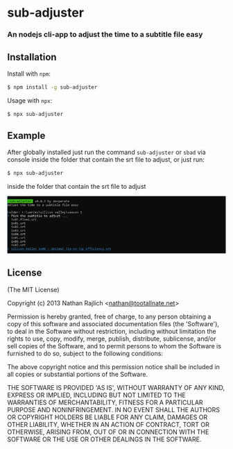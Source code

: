 sub-adjuster
================
### An nodejs cli-app to adjust the time to a subtitle file easy

Installation
------------

Install with `npm`:

``` bash
$ npm install -g sub-adjuster
```

Usage with `npx`:

``` bash
$ npx sub-adjuster
```

Example
-------

After globally installed just run the command `sub-adjuster` or `sbad` via console inside the folder that contain the srt file to adjust, 
or just run:

``` bash
$ npx sub-adjuster
```

inside the folder that contain the srt file to adjust

![alt text](https://github.com/devperate/sub-adjuster/blob/main/examples/example.jpg?raw=true)


License
-------

(The MIT License)

Copyright (c) 2013 Nathan Rajlich &lt;nathan@tootallnate.net&gt;

Permission is hereby granted, free of charge, to any person obtaining
a copy of this software and associated documentation files (the
'Software'), to deal in the Software without restriction, including
without limitation the rights to use, copy, modify, merge, publish,
distribute, sublicense, and/or sell copies of the Software, and to
permit persons to whom the Software is furnished to do so, subject to
the following conditions:

The above copyright notice and this permission notice shall be
included in all copies or substantial portions of the Software.

THE SOFTWARE IS PROVIDED 'AS IS', WITHOUT WARRANTY OF ANY KIND,
EXPRESS OR IMPLIED, INCLUDING BUT NOT LIMITED TO THE WARRANTIES OF
MERCHANTABILITY, FITNESS FOR A PARTICULAR PURPOSE AND NONINFRINGEMENT.
IN NO EVENT SHALL THE AUTHORS OR COPYRIGHT HOLDERS BE LIABLE FOR ANY
CLAIM, DAMAGES OR OTHER LIABILITY, WHETHER IN AN ACTION OF CONTRACT,
TORT OR OTHERWISE, ARISING FROM, OUT OF OR IN CONNECTION WITH THE
SOFTWARE OR THE USE OR OTHER DEALINGS IN THE SOFTWARE.